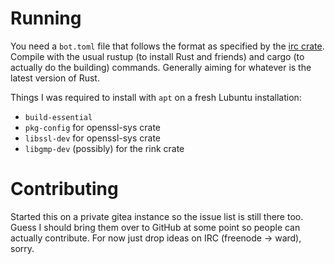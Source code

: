 # Running

You need a `bot.toml` file that follows the format as specified by the [irc
crate](https://github.com/aatxe/irc). Compile with the usual rustup (to install
Rust and friends) and cargo (to actually do the building) commands. Generally
aiming for whatever is the latest version of Rust.

Things I was required to install with `apt` on a fresh Lubuntu installation:

- `build-essential`
- `pkg-config` for openssl-sys crate
- `libssl-dev` for openssl-sys crate
- `libgmp-dev` (possibly) for the rink crate

# Contributing

Started this on a private gitea instance so the issue list is still there too.
Guess I should bring them over to GitHub at some point so people can actually
contribute.  For now just drop ideas on IRC (freenode -> ward), sorry.
